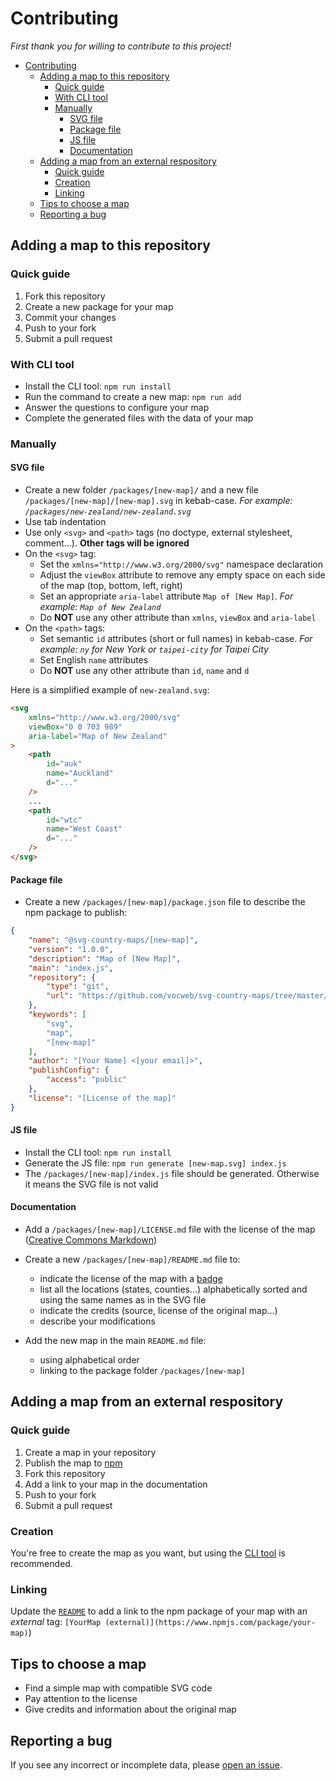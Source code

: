 # Contributing

_First thank you for willing to contribute to this project!_

- [Contributing](#contributing)
	- [Adding a map to this repository](#adding-a-map-to-this-repository)
		- [Quick guide](#quick-guide)
		- [With CLI tool](#with-cli-tool)
		- [Manually](#manually)
			- [SVG file](#svg-file)
			- [Package file](#package-file)
			- [JS file](#js-file)
			- [Documentation](#documentation)
	- [Adding a map from an external respository](#adding-a-map-from-an-external-respository)
		- [Quick guide](#quick-guide-1)
		- [Creation](#creation)
		- [Linking](#linking)
	- [Tips to choose a map](#tips-to-choose-a-map)
	- [Reporting a bug](#reporting-a-bug)


## Adding a map to this repository

### Quick guide

1. Fork this repository
2. Create a new package for your map
3. Commit your changes
4. Push to your fork
5. Submit a pull request

### With CLI tool

* Install the CLI tool: `npm run install`
* Run the command to create a new map: `npm run add`
* Answer the questions to configure your map
* Complete the generated files with the data of your map 

### Manually

#### SVG file

* Create a new folder `/packages/[new-map]/` and a new file `/packages/[new-map]/[new-map].svg` in kebab-case. _For example: `/packages/new-zealand/new-zealand.svg`_
* Use tab indentation
* Use only `<svg>` and `<path>` tags (no doctype, external stylesheet, comment...). __Other tags will be ignored__
* On the `<svg>` tag:
  * Set the `xmlns="http://www.w3.org/2000/svg"` namespace declaration
  * Adjust the `viewBox` attribute to remove any empty space on each side of the map (top, bottom, left, right)
  * Set an appropriate `aria-label` attribute `Map of [New Map]`. _For example: `Map of New Zealand`_
  * Do __NOT__ use any other attribute than `xmlns`, `viewBox` and `aria-label`
* On the `<path>` tags:
  * Set semantic `id` attributes (short or full names) in kebab-case. _For example: `ny` for New York or `taipei-city` for Taipei City_
  * Set English `name` attributes
  * Do __NOT__ use any other attribute than `id`, `name` and `d`

Here is a simplified example of `new-zealand.svg`:
```html
<svg
	xmlns="http://www.w3.org/2000/svg"
	viewBox="0 0 703 989"
	aria-label="Map of New Zealand"
> 
	<path
		id="auk"
		name="Auckland"
		d="..."
	/>
	...
	<path
		id="wtc"
		name="West Coast"
		d="..."
	/>
</svg>
```

#### Package file

* Create a new `/packages/[new-map]/package.json` file to describe the npm package to publish:
```json
{
	"name": "@svg-country-maps/[new-map]",
	"version": "1.0.0",
	"description": "Map of [New Map]",
	"main": "index.js",
	"repository": {
		"type": "git",
		"url": "https://github.com/vocweb/svg-country-maps/tree/master/packages/[new-map]"
	},
	"keywords": [
		"svg",
		"map",
		"[new-map]"
	],
	"author": "[Your Name] <[your email]>",
	"publishConfig": {
		"access": "public"
	},
	"license": "[License of the map]"
}
```

#### JS file

* Install the CLI tool: `npm run install`
* Generate the JS file: `npm run generate [new-map.svg] index.js`
* The `/packages/[new-map]/index.js` file should be generated. Otherwise it means the SVG file is not valid

#### Documentation

* Add a `/packages/[new-map]/LICENSE.md` file with the license of the map ([Creative Commons Markdown](https://github.com/idleberg/Creative-Commons-Markdown))

* Create a new `/packages/[new-map]/README.md` file to:
  * indicate the license of the map with a [badge](https://gist.github.com/lukas-h/2a5d00690736b4c3a7ba)
  * list all the locations (states, counties...) alphabetically sorted and using the same names as in the SVG file
  * indicate the credits (source, license of the original map...)
  * describe your modifications

* Add the new map in the main `README.md` file:
  * using alphabetical order
  * linking to the package folder `/packages/[new-map]`

## Adding a map from an external respository

### Quick guide

1. Create a map in your repository
2. Publish the map to [npm](https://www.npmjs.com)
3. Fork this repository
4. Add a link to your map in the documentation
6. Push to your fork
7. Submit a pull request

### Creation

You're free to create the map as you want, but using the [CLI tool](https://www.npmjs.com/package/@svg-maps/cli) is recommended.

### Linking

Update the [`README`](README.md) to add a link to the npm package of your map with an _external_ tag: `[YourMap (external)](https://www.npmjs.com/package/your-map)`)

## Tips to choose a map

* Find a simple map with compatible SVG code
* Pay attention to the license
* Give credits and information about the original map

## Reporting a bug

If you see any incorrect or incomplete data, please [open an issue](https://github.com/VictorCazanave/svg-maps/issues/new).
